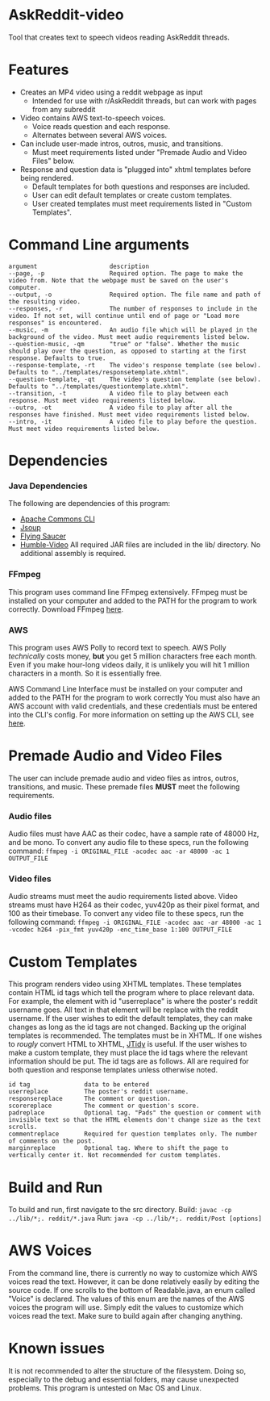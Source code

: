 # AskReddit-video
Tool that creates text to speech videos reading AskReddit threads.  

# Features
* Creates an MP4 video using a reddit webpage as input
	* Intended for use with r/AskReddit threads, but can work with pages from any subreddit
* Video contains AWS text-to-speech voices.
	* Voice reads question and each response.
	* Alternates between several AWS voices.
* Can include user-made intros, outros, music, and transitions.
	* Must meet requirements listed under "Premade Audio and Video Files" below.
* Response and question data is "plugged into" xhtml templates before being rendered.
	* Default templates for both questions and responses are included.
	* User can edit default templates or create custom templates.
	* User created templates must meet requirements listed in "Custom Templates".

# Command Line arguments
```
argument                    description
--page, -p                  Required option. The page to make the video from. Note that the webpage must be saved on the user's computer.
--output, -o                Required option. The file name and path of the resulting video.
--responses, -r             The number of responses to include in the video. If not set, will continue until end of page or "Load more responses" is encountered.
--music, -m                 An audio file which will be played in the background of the video. Must meet audio requirements listed below.
--question-music, -qm       "true" or "false". Whether the music should play over the question, as opposed to starting at the first response. Defaults to true.
--response-template, -rt    The video's response template (see below). Defaults to "../templates/responsetemplate.xhtml".
--question-template, -qt    The video's question template (see below). Defaults to "../templates/questiontemplate.xhtml".
--transition, -t            A video file to play between each response. Must meet video requirements listed below.
--outro, -ot                A video file to play after all the responses have finished. Must meet video requirements listed below.
--intro, -it                A video file to play before the question. Must meet video requirements listed below.

```

# Dependencies
### Java Dependencies
The following are dependencies of this program:
* [Apache Commons CLI](https://commons.apache.org/proper/commons-cli/)
* [Jsoup](https://jsoup.org/)
* [Flying Saucer](https://github.com/flyingsaucerproject/flyingsaucer)
* [Humble-Video](https://github.com/artclarke/humble-video)
All required JAR files are included in the lib/ directory. No additional assembly is required.

### FFmpeg
This program uses command line FFmpeg extensively.
FFmpeg must be installed on your computer and added to the PATH for the program to work correctly.
Download FFmpeg [here](https://ffmpeg.org/download.html).

### AWS
This program uses AWS Polly to record text to speech.
AWS Polly *technically* costs money, **but** you get 5 million characters free each month.
Even if you make hour-long videos daily, it is unlikely you will hit 1 million characters in a month.
So it is essentially free.

AWS Command Line Interface must be installed on your computer and added to the PATH for the program to work correctly
You must also have an AWS account with valid credentials, and these credentials must be entered into the CLI's config.
For more information on setting up the AWS CLI, see [here](https://docs.aws.amazon.com/cli/latest/userguide/cli-chap-welcome.html).

# Premade Audio and Video Files
The user can include premade audio and video files as intros, outros, transitions, and music.
These premade files **MUST** meet the following requirements.

### Audio files
Audio files must have AAC as their codec, have a sample rate of 48000 Hz, and be mono.
To convert any audio file to these specs, run the following command:
`ffmpeg -i ORIGINAL_FILE -acodec aac -ar 48000 -ac 1 OUTPUT_FILE `

### Video files
Audio streams must meet the audio requirements listed above.
Video streams must have H264 as their codec, yuv420p as their pixel format, and 100 as their timebase.
To convert any video file to these specs, run the following command:
`ffmpeg -i ORIGINAL_FILE -acodec aac -ar 48000 -ac 1 -vcodec h264 -pix_fmt yuv420p -enc_time_base 1:100 OUTPUT_FILE`

# Custom Templates
This program renders video using XHTML templates.
These templates contain HTML id tags which tell the program where to place relevant data.
For example, the element with id "userreplace" is where the poster's reddit username goes. All text in that element will be replace with the reddit username.
If the user wishes to edit the default templates, they can make changes as long as the id tags are not changed. Backing up the original templates is recommended.
The templates must be in XHTML. If one wishes to *rougly* convert HTML to XHTML, [JTidy](http://jtidy.sourceforge.net/) is useful.
If the user wishes to make a custom template, they must place the id tags where the relevant information should be put.
The id tags are as follows. All are required for both question and response templates unless otherwise noted.
``` 
id tag               data to be entered
userreplace          The poster's reddit username.
responsereplace      The comment or question.
scorereplace         The comment or question's score.
padreplace           Optional tag. "Pads" the question or comment with invisible text so that the HTML elements don't change size as the text scrolls.
commentreplace       Required for question templates only. The number of comments on the post.
marginreplace        Optional tag. Where to shift the page to vertically center it. Not recommended for custom templates.
```

# Build and Run
To build and run, first navigate to the src directory.
Build:
`javac -cp ../lib/*;. reddit/*.java`
Run:
`java -cp ../lib/*;. reddit/Post [options]`

# AWS Voices
From the command line, there is currently no way to customize which AWS voices read the text.
However, it can be done relatively easily by editing the source code.
If one scrolls to the bottom of Readable.java, an enum called "Voice" is declared.
The values of this enum are the names of the AWS voices the program will use.
Simply edit the values to customize which voices read the text. Make sure to build again after changing anything.

# Known issues
It is not recommended to alter the structure of the filesystem. Doing so, especially to the debug and essential folders, may cause unexpected problems.
This program is untested on Mac OS and Linux.
